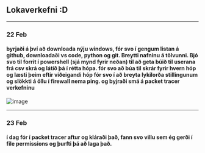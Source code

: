 ## Lokaverkefni :D
----------------------------------------------------------------------------------------------------------------------
### 22 Feb
#### byrjaði á því að downloada nýju windows, fór svo í gengum listan á github, downloadaði vs code, python og git. Breytti nafninu á tölvunni. Bjó svo til forrit í powershell (sjá mynd fyrir neðan) til að geta búið til userana frá csv skrá og látið þá í rétta hópa. fór svo að búa til skrár fyrir hvern hóp og læsti þeim eftir viðeigandi hóp fór svo í að breyta lykilorða stillingunum og slökkti á öllu í firewall nema ping. og byjraði smá á packet tracer verkefninu
![image](https://user-images.githubusercontent.com/70168436/220864642-dd6db3df-964b-4b83-ae31-2911efc6abc2.png)

----------------------------------------------------------------------------------------------------------------------
### 23 Feb
#### í dag fór í packet tracer aftur og kláraði það, fann svo villu sem ég gerði í file permissions og þurfti þá að laga það.
